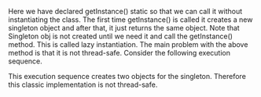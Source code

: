 Here we have declared getInstance() static so that we can call it without instantiating the class. The first time getInstance() is called it creates a new singleton object and after that, it just returns the same object. Note that Singleton obj is not created until we need it and call the getInstance() method. This is called lazy instantiation. The main problem with the above method is that it is not thread-safe. Consider the following execution sequence.



This execution sequence creates two objects for the singleton. Therefore this classic implementation is not thread-safe.